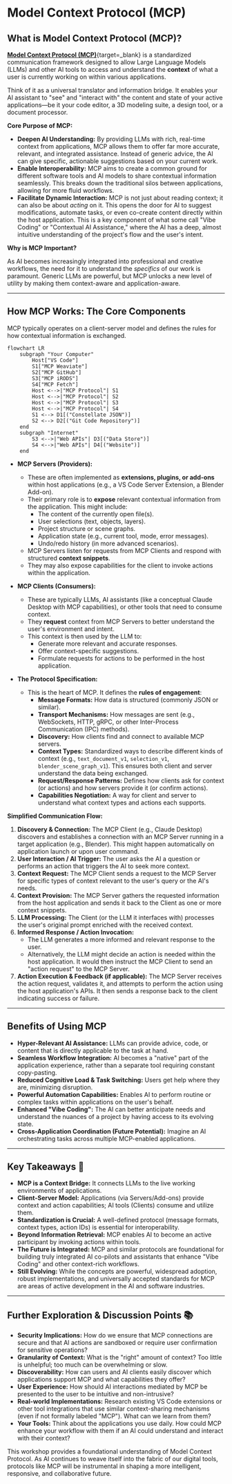 # Model Context Protocol (MCP) 

## What is Model Context Protocol (MCP)? 

[**Model Context Protocol (MCP)**](https://modelcontextprotocol.io/introduction){target=_blank} is a standardized communication framework designed to allow Large Language Models (LLMs) and other AI tools to access and understand the **context** of what a user is currently working on within various applications.

Think of it as a universal translator and information bridge. It enables your AI assistant to "see" and "interact with" the content and state of your active applications—be it your code editor, a 3D modeling suite, a design tool, or a document processor.

**Core Purpose of MCP:**

* **Deepen AI Understanding:** By providing LLMs with rich, real-time context from applications, MCP allows them to offer far more accurate, relevant, and integrated assistance. Instead of generic advice, the AI can give specific, actionable suggestions based on your current work.
* **Enable Interoperability:** MCP aims to create a common ground for different software tools and AI models to share contextual information seamlessly. This breaks down the traditional silos between applications, allowing for more fluid workflows.
* **Facilitate Dynamic Interaction:** MCP is not just about reading context; it can also be about *acting* on it. This opens the door for AI to suggest modifications, automate tasks, or even co-create content directly within the host application. This is a key component of what some call "Vibe Coding" or "Contextual AI Assistance," where the AI has a deep, almost intuitive understanding of the project's flow and the user's intent.

**Why is MCP Important?**

As AI becomes increasingly integrated into professional and creative workflows, the need for it to understand the *specifics* of our work is paramount. Generic LLMs are powerful, but MCP unlocks a new level of utility by making them context-aware and application-aware.

---

## How MCP Works: The Core Components 

MCP typically operates on a client-server model and defines the rules for how contextual information is exchanged.

```mermaid
flowchart LR
    subgraph "Your Computer"
        Host["VS Code"]
        S1["MCP Weaviate"]
        S2["MCP GitHub"]
        S3["MCP iRODS"]
        S4["MCP Fetch"]
        Host <-->|"MCP Protocol"| S1
        Host <-->|"MCP Protocol"| S2
        Host <-->|"MCP Protocol"| S3
        Host <-->|"MCP Protocol"| S4
        S1 <--> D1[("Constellate JSON")]
        S2 <--> D2[("Git Code Repository")]
    end
    subgraph "Internet"
        S3 <-->|"Web APIs"| D3[("Data Store")]
        S4 <-->|"Web APIs"| D4[("Website")]
    end
```

* **MCP Servers (Providers):**
    * These are often implemented as **extensions, plugins, or add-ons** within host applications (e.g., a VS Code Server Extension, a Blender Add-on).
    * Their primary role is to **expose** relevant contextual information from the application. This might include:
        * The content of the currently open file(s).
        * User selections (text, objects, layers).
        * Project structure or scene graphs.
        * Application state (e.g., current tool, mode, error messages).
        * Undo/redo history (in more advanced scenarios).
    * MCP Servers listen for requests from MCP Clients and respond with structured **context snippets**.
    * They may also expose capabilities for the client to invoke actions within the application.

* **MCP Clients (Consumers):**
    * These are typically LLMs, AI assistants (like a conceptual Claude Desktop with MCP capabilities), or other tools that need to consume context.
    * They **request** context from MCP Servers to better understand the user's environment and intent.
    * This context is then used by the LLM to:
        * Generate more relevant and accurate responses.
        * Offer context-specific suggestions.
        * Formulate requests for actions to be performed in the host application.

* **The Protocol Specification:**
    * This is the heart of MCP. It defines the **rules of engagement**:
        * **Message Formats:** How data is structured (commonly JSON or similar).
        * **Transport Mechanisms:** How messages are sent (e.g., WebSockets, HTTP, gRPC, or other Inter-Process Communication (IPC) methods).
        * **Discovery:** How clients find and connect to available MCP servers.
        * **Context Types:** Standardized ways to describe different kinds of context (e.g., `text_document_v1`, `selection_v1`, `blender_scene_graph_v1`). This ensures both client and server understand the data being exchanged.
        * **Request/Response Patterns:** Defines how clients ask for context (or actions) and how servers provide it (or confirm actions).
        * **Capabilities Negotiation:** A way for client and server to understand what context types and actions each supports.


**Simplified Communication Flow:**

1.  **Discovery & Connection:** The MCP Client (e.g., Claude Desktop) discovers and establishes a connection with an MCP Server running in a target application (e.g., Blender). This might happen automatically on application launch or upon user command.
2.  **User Interaction / AI Trigger:** The user asks the AI a question or performs an action that triggers the AI to seek more context.
3.  **Context Request:** The MCP Client sends a request to the MCP Server for specific types of context relevant to the user's query or the AI's needs.
4.  **Context Provision:** The MCP Server gathers the requested information from the host application and sends it back to the Client as one or more context snippets.
5.  **LLM Processing:** The Client (or the LLM it interfaces with) processes the user's original prompt enriched with the received context.
6.  **Informed Response / Action Invocation:**
    * The LLM generates a more informed and relevant response to the user.
    * Alternatively, the LLM might decide an action is needed within the host application. It would then instruct the MCP Client to send an "action request" to the MCP Server.
7.  **Action Execution & Feedback (if applicable):** The MCP Server receives the action request, validates it, and attempts to perform the action using the host application's APIs. It then sends a response back to the client indicating success or failure.

---

## Benefits of Using MCP 

* **Hyper-Relevant AI Assistance:** LLMs can provide advice, code, or content that is directly applicable to the task at hand.
* **Seamless Workflow Integration:** AI becomes a "native" part of the application experience, rather than a separate tool requiring constant copy-pasting.
* **Reduced Cognitive Load & Task Switching:** Users get help where they are, minimizing disruption.
* **Powerful Automation Capabilities:** Enables AI to perform routine or complex tasks within applications on the user's behalf.
* **Enhanced "Vibe Coding":** The AI can better anticipate needs and understand the nuances of a project by having access to its evolving state.
* **Cross-Application Coordination (Future Potential):** Imagine an AI orchestrating tasks across multiple MCP-enabled applications.

---

## Key Takeaways 🚀

* **MCP is a Context Bridge:** It connects LLMs to the live working environments of applications.
* **Client-Server Model:** Applications (via Servers/Add-ons) provide context and action capabilities; AI tools (Clients) consume and utilize them.
* **Standardization is Crucial:** A well-defined protocol (message formats, context types, action IDs) is essential for interoperability.
* **Beyond Information Retrieval:** MCP enables AI to become an active participant by invoking actions within tools.
* **The Future is Integrated:** MCP and similar protocols are foundational for building truly integrated AI co-pilots and assistants that enhance "Vibe Coding" and other context-rich workflows.
* **Still Evolving:** While the concepts are powerful, widespread adoption, robust implementations, and universally accepted standards for MCP are areas of active development in the AI and software industries.

---

## Further Exploration & Discussion Points 📚

* **Security Implications:** How do we ensure that MCP connections are secure and that AI actions are sandboxed or require user confirmation for sensitive operations?
* **Granularity of Context:** What is the "right" amount of context? Too little is unhelpful; too much can be overwhelming or slow.
* **Discoverability:** How can users and AI clients easily discover which applications support MCP and what capabilities they offer?
* **User Experience:** How should AI interactions mediated by MCP be presented to the user to be intuitive and non-intrusive?
* **Real-world Implementations:** Research existing VS Code extensions or other tool integrations that use similar context-sharing mechanisms (even if not formally labeled "MCP"). What can we learn from them?
* **Your Tools:** Think about the applications you use daily. How could MCP enhance your workflow with them if an AI could understand and interact with their context?

This workshop provides a foundational understanding of Model Context Protocol. As AI continues to weave itself into the fabric of our digital tools, protocols like MCP will be instrumental in shaping a more intelligent, responsive, and collaborative future.

